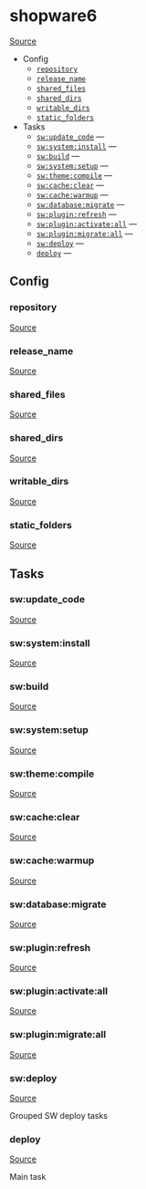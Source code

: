 <!-- DO NOT EDIT THIS FILE! -->
<!-- Instead edit recipe/shopware6.php -->
<!-- Then run bin/docgen -->

# shopware6

[Source](/recipe/shopware6.php)



* Config
  * [`repository`](#repository)
  * [`release_name`](#release_name)
  * [`shared_files`](#shared_files)
  * [`shared_dirs`](#shared_dirs)
  * [`writable_dirs`](#writable_dirs)
  * [`static_folders`](#static_folders)
* Tasks
  * [`sw:update_code`](#sw:update_code) — 
  * [`sw:system:install`](#sw:system:install) — 
  * [`sw:build`](#sw:build) — 
  * [`sw:system:setup`](#sw:system:setup) — 
  * [`sw:theme:compile`](#sw:theme:compile) — 
  * [`sw:cache:clear`](#sw:cache:clear) — 
  * [`sw:cache:warmup`](#sw:cache:warmup) — 
  * [`sw:database:migrate`](#sw:database:migrate) — 
  * [`sw:plugin:refresh`](#sw:plugin:refresh) — 
  * [`sw:plugin:activate:all`](#sw:plugin:activate:all) — 
  * [`sw:plugin:migrate:all`](#sw:plugin:migrate:all) — 
  * [`sw:deploy`](#sw:deploy) — 
  * [`deploy`](#deploy) — 

## Config
### repository
[Source](/recipe/shopware6.php#L4)



### release_name
[Source](/recipe/shopware6.php#L6)



### shared_files
[Source](/recipe/shopware6.php#L10)



### shared_dirs
[Source](/recipe/shopware6.php#L13)



### writable_dirs
[Source](/recipe/shopware6.php#L22)



### static_folders
[Source](/recipe/shopware6.php#L31)




## Tasks
### sw:update_code
[Source](/recipe/shopware6.php#L33)



### sw:system:install
[Source](/recipe/shopware6.php#L36)



### sw:build
[Source](/recipe/shopware6.php#L39)



### sw:system:setup
[Source](/recipe/shopware6.php#L42)



### sw:theme:compile
[Source](/recipe/shopware6.php#L45)



### sw:cache:clear
[Source](/recipe/shopware6.php#L48)



### sw:cache:warmup
[Source](/recipe/shopware6.php#L51)



### sw:database:migrate
[Source](/recipe/shopware6.php#L55)



### sw:plugin:refresh
[Source](/recipe/shopware6.php#L58)



### sw:plugin:activate:all
[Source](/recipe/shopware6.php#L61)



### sw:plugin:migrate:all
[Source](/recipe/shopware6.php#L94)



### sw:deploy
[Source](/recipe/shopware6.php#L130)

Grouped SW deploy tasks

### deploy
[Source](/recipe/shopware6.php#L142)

Main task

